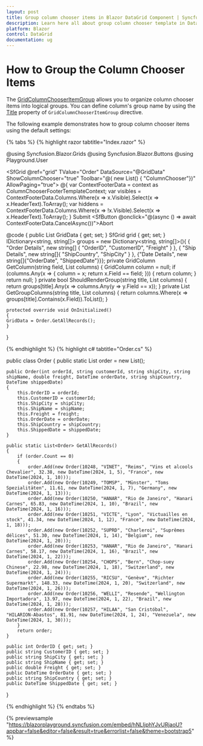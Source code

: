 ```yaml
---
layout: post
title: Group column chooser items in Blazor DataGrid Component | Syncfusion
description: Learn here all about group column chooser template in DataGrid in Syncfusion Blazor DataGrid component and more.
platform: Blazor
control: DataGrid
documentation: ug
---
```


# How to Group the Column Chooser Items

The [GridColumnChooserItemGroup](https://help.syncfusion.com/cr/blazor/Syncfusion.Blazor.Grids.GridColumnChooserItemGroup.html) allows you to organize column chooser items into logical groups. You can define column's group name by using the [Title](https://help.syncfusion.com/cr/blazor/Syncfusion.Blazor.Grids.GridColumnChooserItemGroup.html#Syncfusion_Blazor_Grids_GridColumnChooserItemGroup_Title) property of `GridColumnChooserItemGroup` directive.

The following example demonstrates how to group column chooser items using the default settings:

{% tabs %}
{% highlight razor tabtitle="Index.razor" %}

@using Syncfusion.Blazor.Grids
@using Syncfusion.Blazor.Buttons
@using Playground.User

<SfGrid @ref="grid" TValue="Order" DataSource="@GridData" ShowColumnChooser="true" Toolbar="@( new List<string>() { "ColumnChooser"})" AllowPaging="true">
    <GridColumnChooserSettings>
        <Template>
            @{
                var ContextData = context as ColumnChooserTemplateContext;
            }
            @if (ShouldRenderGroup("Order Details", ContextData.Columns))
            {
                <GridColumnChooserItemGroup Title="Order Details">
                    @foreach (var column in GetGroupColumns("Order Details", ContextData.Columns))
                    {
                        <GridColumnChooserItem Column="column"></GridColumnChooserItem>
                    }
                </GridColumnChooserItemGroup>
            }
            @if (ShouldRenderGroup("Ship Details", ContextData.Columns))
            {
                <GridColumnChooserItemGroup Title="Ship Details">
                    @foreach (var column in GetGroupColumns("Ship Details", ContextData.Columns))
                    {
                        <GridColumnChooserItem Column="column"></GridColumnChooserItem>
                    }
                </GridColumnChooserItemGroup>
            }
            @if (ShouldRenderGroup("Date Details", ContextData.Columns))
            {
                <GridColumnChooserItemGroup Title="Date Details">
                    @foreach (var column in GetGroupColumns("Date Details", ContextData.Columns))
                    {
                        <GridColumnChooserItem Column="column"></GridColumnChooserItem>
                    }
                </GridColumnChooserItemGroup>
            }
        </Template>
        <FooterTemplate>
            @{
                var ContextFooterData = context as ColumnChooserFooterTemplateContext;
                var visibles = ContextFooterData.Columns.Where(x => x.Visible).Select(x => x.HeaderText).ToArray();
                var hiddens = ContextFooterData.Columns.Where(x => !x.Visible).Select(x => x.HeaderText).ToArray();
            }
            <SfButton IsPrimary="true" OnClick="@(async () => {
            await grid.ShowColumnsAsync(visibles);
            await grid.HideColumnsAsync(hiddens); })">
                Submit
            </SfButton>
            <SfButton @onclick="@(async () => await ContextFooterData.CancelAsync())">Abort</SfButton>
        </FooterTemplate>
    </GridColumnChooserSettings>
    <GridColumns>
        <GridColumn Field=@nameof(Order.OrderID) HeaderText="Order ID" TextAlign="TextAlign.Right" IsPrimaryKey="true" Width="120"></GridColumn>
        <GridColumn Field=@nameof(Order.CustomerID) HeaderText="Customer Name" Width="150"></GridColumn>
        <GridColumn Field=@nameof(Order.OrderDate) HeaderText="Order Date" Format="d" Type="ColumnType.Date" TextAlign="TextAlign.Right" Width="130"></GridColumn>
        <GridColumn Field=@nameof(Order.Freight) HeaderText="Freight" Format="C2" TextAlign="TextAlign.Right" Width="120"></GridColumn>
        <GridColumn Field=@nameof(Order.ShippedDate) HeaderText="Shipped Date" Format="d" Type="ColumnType.Date" TextAlign="TextAlign.Right" Width="150"></GridColumn>
        <GridColumn Field=@nameof(Order.ShipCountry) HeaderText="Ship Country" Visible="false" Width="150"></GridColumn>
        <GridColumn Field=@nameof(Order.ShipCity) HeaderText="Ship City" Visible="false" Width="150"></GridColumn>
    </GridColumns>
</SfGrid>

@code
{
    public List<Order> GridData { get; set; } 
    SfGrid<Order> grid { get; set; }
    IDictionary<string, string[]> groups = new Dictionary<string, string[]>(){
        { "Order Details", new string[] { "OrderID", "CustomerID", "Freight" } }, { "Ship Details", new string[]{ "ShipCountry", "ShipCity" } }, {"Date Details", new string[]{"OrderDate", "ShippedDate"}}};
    private GridColumn GetColumn(string field, List<GridColumn> columns)
    {
        GridColumn column = null;
        if (columns.Any(x => { column = x; return x.Field == field; }))
        {
            return column;
        }
        return null;
    }
    private bool ShouldRenderGroup(string title, List<GridColumn> columns)
    {
        return groups[title].Any(x => columns.Any(y => y.Field == x));
    }
    private List<GridColumn> GetGroupColumns(string title, List<GridColumn> columns)
    {
        return columns.Where(x => groups[title].Contains(x.Field)).ToList();
    }

    protected override void OnInitialized()
    {
    GridData = Order.GetAllRecords(); 
    }

}

{% endhighlight %}
{% highlight c# tabtitle="Order.cs" %}

public class Order
{
    public static List<Order> order = new List<Order>();

    public Order(int orderId, string customerId, string shipCity, string shipName, double freight, DateTime orderDate, string shipCountry, DateTime shippedDate)
    {
        this.OrderID = orderId;
        this.CustomerID = customerId;
        this.ShipCity = shipCity;
        this.ShipName = shipName;
        this.Freight = freight;
        this.OrderDate = orderDate;
        this.ShipCountry = shipCountry;
        this.ShippedDate = shippedDate;
    }

    public static List<Order> GetAllRecords()
    {
        if (order.Count == 0)
        {
            order.Add(new Order(10248, "VINET", "Reims", "Vins et alcools Chevalier", 32.38, new DateTime(2024, 1, 5), "France", new DateTime(2024, 1, 10)));
            order.Add(new Order(10249, "TOMSP", "Münster", "Toms Spezialitäten", 11.61, new DateTime(2024, 1, 7), "Germany", new DateTime(2024, 1, 13)));
            order.Add(new Order(10250, "HANAR", "Rio de Janeiro", "Hanari Carnes", 65.83, new DateTime(2024, 1, 10), "Brazil", new DateTime(2024, 1, 16)));
            order.Add(new Order(10251, "VICTE", "Lyon", "Victuailles en stock", 41.34, new DateTime(2024, 1, 12), "France", new DateTime(2024, 1, 18)));
            order.Add(new Order(10252, "SUPRD", "Charleroi", "Suprêmes délices", 51.30, new DateTime(2024, 1, 14), "Belgium", new DateTime(2024, 1, 20)));
            order.Add(new Order(10253, "HANAR", "Rio de Janeiro", "Hanari Carnes", 58.17, new DateTime(2024, 1, 16), "Brazil", new DateTime(2024, 1, 22)));
            order.Add(new Order(10254, "CHOPS", "Bern", "Chop-suey Chinese", 22.98, new DateTime(2024, 1, 18), "Switzerland", new DateTime(2024, 1, 24)));
            order.Add(new Order(10255, "RICSU", "Genève", "Richter Supermarkt", 148.33, new DateTime(2024, 1, 20), "Switzerland", new DateTime(2024, 1, 26)));
            order.Add(new Order(10256, "WELLI", "Resende", "Wellington Importadora", 13.97, new DateTime(2024, 1, 22), "Brazil", new DateTime(2024, 1, 28)));
            order.Add(new Order(10257, "HILAA", "San Cristóbal", "HILARION-Abastos", 81.91, new DateTime(2024, 1, 24), "Venezuela", new DateTime(2024, 1, 30)));
        }
        return order;
    }

    public int OrderID { get; set; }
    public string CustomerID { get; set; }
    public string ShipCity { get; set; }
    public string ShipName { get; set; }
    public double Freight { get; set; }
    public DateTime OrderDate { get; set; }
    public string ShipCountry { get; set; }
    public DateTime ShippedDate { get; set; }
}

{% endhighlight %}
{% endtabs %}

{% previewsample "https://blazorplayground.syncfusion.com/embed/hNLIjphYJvURjaoU?appbar=false&editor=false&result=true&errorlist=false&theme=bootstrap5" %}
